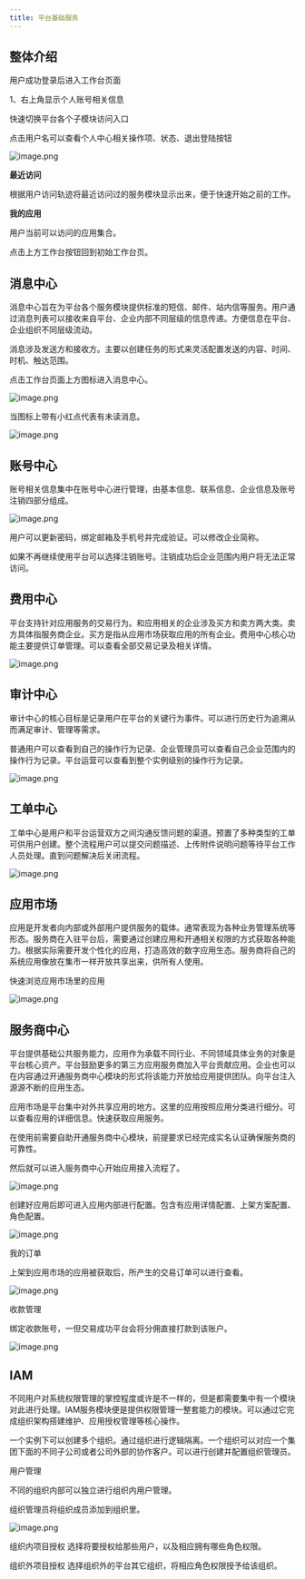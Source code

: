 ```yaml
---
title: 平台基础服务
---
```




## 整体介绍

用户成功登录后进入工作台页面

1、右上角显示个人账号相关信息

快速切换平台各个子模块访问入口



点击用户名可以查看个人中心相关操作项、状态、退出登陆按钮

![image.png](../image/knowledge/586b7d82-6b38-43ed-a441-d6e1bb117e37.png)

**最近访问**

根据用户访问轨迹将最近访问过的服务模块显示出来，便于快速开始之前的工作。



**我的应用**

用户当前可以访问的应用集合。



点击上方工作台按钮回到初始工作台页。



## 消息中心

消息中心旨在为平台各个服务模块提供标准的短信、邮件、站内信等服务。用户通过消息列表可以接收来自平台、企业内部不同层级的信息传递。方便信息在平台、企业组织不同层级流动。

消息涉及发送方和接收方。主要以创建任务的形式来灵活配置发送的内容、时间、时机、触达范围。

点击工作台页面上方图标进入消息中心。

![image.png](../image/knowledge/cba3a6a1-bfb4-4dca-889a-67ddc371607a.png)

当图标上带有小红点代表有未读消息。

![image.png](../image/knowledge/51a5364e-a8e8-4814-9f6a-dec8f248a439.png)





## 账号中心

账号相关信息集中在账号中心进行管理，由基本信息、联系信息、企业信息及账号注销四部分组成。

![image.png](../image/knowledge/2b96d855-2afa-445d-94e2-660ba3d5a7f1.png)

用户可以更新密码，绑定邮箱及手机号并完成验证。可以修改企业简称。

如果不再继续使用平台可以选择注销账号。注销成功后企业范围内用户将无法正常访问。



## 费用中心

平台支持针对应用服务的交易行为。和应用相关的企业涉及买方和卖方两大类。卖方具体指服务商企业。买方是指从应用市场获取应用的所有企业。费用中心核心功能主要提供订单管理。可以查看全部交易记录及相关详情。

![image.png](../image/knowledge/0b294488-41ac-4704-bc41-2d074a34e252.png)





## 审计中心

审计中心的核心目标是记录用户在平台的关键行为事件。可以进行历史行为追溯从而满足审计、管理等需求。

普通用户可以查看到自己的操作行为记录、企业管理员可以查看自己企业范围内的操作行为记录。平台运营可以查看到整个实例级别的操作行为记录。

![image.png](../image/knowledge/f5c04152-0689-4ac1-97bd-8217a6a4e5ba.png)



## 工单中心

工单中心是用户和平台运营双方之间沟通反馈问题的渠道。预置了多种类型的工单可供用户创建。整个流程用户可以提交问题描述、上传附件说明问题等待平台工作人员处理。直到问题解决后关闭流程。

![image.png](../image/knowledge/1d335d94-c358-4e86-a005-2eff3169f32a.png)







## 应用市场

应用是开发者向内部或外部用户提供服务的载体。通常表现为各种业务管理系统等形态。服务商在入驻平台后，需要通过创建应用和开通相关权限的方式获取各种能力。根据实际需要开发个性化的应用，打造高效的数字应用生态。服务商将自己的系统应用像放在集市一样开放共享出来，供所有人使用。



快速浏览应用市场里的应用

![image.png](../image/knowledge/e3c1f500-ad92-41b0-ae5c-f2560340e3a3.png)





## 服务商中心

平台提供基础公共服务能力，应用作为承载不同行业、不同领域具体业务的对象是平台核心资产。平台鼓励更多的第三方应用服务商加入平台贡献应用。企业也可以在内容通过开通服务商中心模块的形式将该能力开放给应用提供团队。向平台注入源源不断的应用生态。

应用市场是平台集中对外共享应用的地方。这里的应用按照应用分类进行细分。可以查看应用的详细信息。快速获取应用服务。

在使用前需要自助开通服务商中心模块，前提要求已经完成实名认证确保服务商的可靠性。

然后就可以进入服务商中心开始应用接入流程了。

![image.png](../image/knowledge/3d7f2d6e-9ed9-4045-9eb6-e238f164e19a.png)

创建好应用后即可进入应用内部进行配置。包含有应用详情配置、上架方案配置、角色配置。

![image.png](../image/knowledge/436ba5f6-5cff-44ab-9e37-4a5d5aa7b979.png)



我的订单

上架到应用市场的应用被获取后，所产生的交易订单可以进行查看。

![image.png](../image/knowledge/a530dea6-b0d4-433c-ba6c-64ceffe804fd.png)



收款管理

绑定收款账号，一但交易成功平台会将分佣直接打款到该账户。

![image.png](../image/knowledge/dd2fadb4-965a-4e9e-8f8e-5ffdc5c790ba.png)





## IAM

不同用户对系统权限管理的掌控程度或许是不一样的，但是都需要集中有一个模块对此进行处理。IAM服务模块便是提供权限管理一整套能力的模块。可以通过它完成组织架构搭建维护、应用授权管理等核心操作。

一个实例下可以创建多个组织。通过组织进行逻辑隔离。一个组织可以对应一个集团下面的不同子公司或者公司外部的协作客户。可以进行创建并配置组织管理员。



用户管理

不同的组织内部可以独立进行组织内用户管理。

组织管理员将组织成员添加到组织里。

![image.png](../image/knowledge/372af43f-89be-4c56-95f0-ff26ee4b6f43.png)





组织内项目授权
选择将要授权给那些用户，以及相应拥有哪些角色权限。



组织外项目授权
选择组织外的平台其它组织，将相应角色权限授予给该组织。


